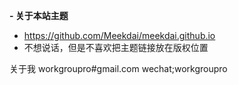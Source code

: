 **- 关于本站主题**
- https://github.com/Meekdai/meekdai.github.io
- 不想说话，但是不喜欢把主题链接放在版权位置

关于我
workgroupro#gmail.com
wechat;workgroupro
